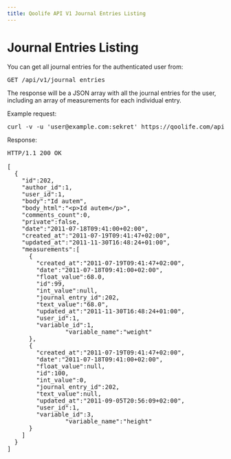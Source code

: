 ```yaml
---
title: Qoolife API V1 Journal Entries Listing
---
```


# Journal Entries Listing

You can get all journal entries for the authenticated user from:

<pre>
GET /api/v1/journal_entries
</pre>

The response will be a JSON array with all the journal entries for the user, including an array of measurements for each individual entry.

Example request:

<pre class="console">
curl -v -u 'user@example.com:sekret' https://qoolife.com/api/v1/journal_entries
</pre>

Response:

<pre>
HTTP/1.1 200 OK

[
  {
    "id":202,
    "author_id":1,
    "user_id":1,
    "body":"Id autem",
    "body_html":"&lt;p&gt;Id autem&lt;/p&gt;",
    "comments_count":0,
    "private":false,
    "date":"2011-07-18T09:41:00+02:00",
    "created_at":"2011-07-19T09:41:47+02:00",
    "updated_at":"2011-11-30T16:48:24+01:00",
    "measurements":[
      {
        "created_at":"2011-07-19T09:41:47+02:00",
        "date":"2011-07-18T09:41:00+02:00",
        "float_value":68.0,
        "id":99,
        "int_value":null,
        "journal_entry_id":202,
        "text_value":"68.0",
        "updated_at":"2011-11-30T16:48:24+01:00",
        "user_id":1,
        "variable_id":1,
				"variable_name":"weight"
      },
      {
        "created_at":"2011-07-19T09:41:47+02:00",
        "date":"2011-07-18T09:41:00+02:00",
        "float_value":null,
        "id":100,
        "int_value":0,
        "journal_entry_id":202,
        "text_value":null,
        "updated_at":"2011-09-05T20:56:09+02:00",
        "user_id":1,
        "variable_id":3,
				"variable_name":"height"
      }
    ]
  }
]
</pre>
